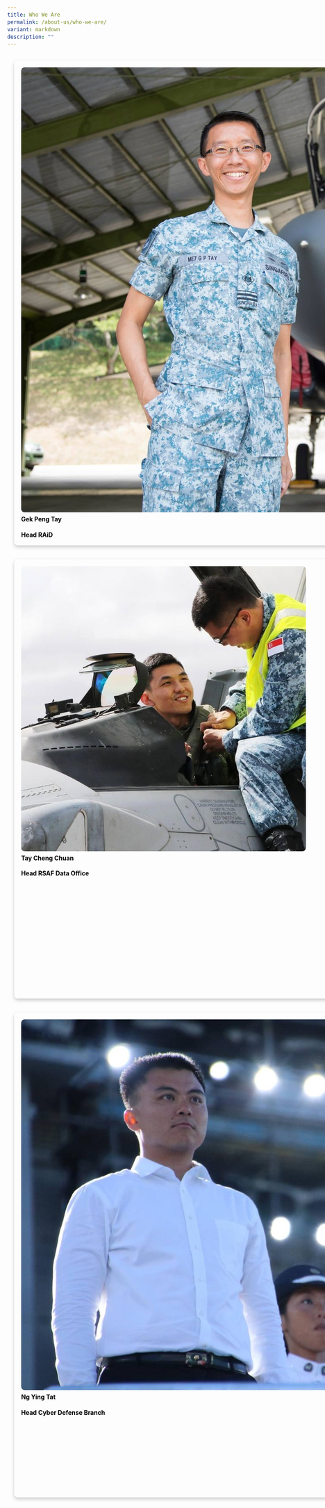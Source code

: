 ```yaml
---
title: Who We Are
permalink: /about-us/who-we-are/
variant: markdown
description: ""
---
```

<div style="display:flex;width:104vh;">
<div style="color:black;font-size:30;border-radius:8px;box-shadow:0 4px 8px 0 rgba(0,0,0,0.2);width:30%;margin:16px">
	<div style="margin:16px">
		<img src="/images/Gek_peng.jpeg" style="border-radius:8px;">
		<h4 style="margin-top:4px"><b>Gek Peng Tay</b></h4>  
		<div>
		<b>Head RAiD</b>
			</div>
	</div>  
</div>
<div style="color:black;font-size:30;border-radius:8px;box-shadow:0 4px 8px 0 rgba(0,0,0,0.2);width:30%;margin:16px">
	<div style="margin:16px;position:relative">
		<img src="/images/troy_tan.jpg" style="border-radius:8px;">
		<h4 style="margin-top:4px"><b>Troy Tan</b></h4>  
		<div>
			<b>Head Swift</b>
			</div>
	</div>  
</div>

</div>

<div style="display:flex;width:104vh;">
<div style="color:black;font-size:30;border-radius:8px;box-shadow:0 4px 8px 0 rgba(0,0,0,0.2);width:30%;margin:16px">
	<div style="margin:16px">
		<img src="/images/tay_cheng_chuan.jpg" style="border-radius:8px;">
		<h4 style="margin-top:4px"><b>Tay Cheng Chuan</b></h4>  
		<div>
		<b>Head RSAF Data Office</b>
			</div>
	</div>  
</div>
<div style="color:black;font-size:30;border-radius:8px;box-shadow:0 4px 8px 0 rgba(0,0,0,0.2);width:30%;margin:16px">
	<div style="margin:16px;position:relative">
		<img src="/images/jerome_tay.jpg" style="border-radius:8px;">
		<h4 style="margin-top:4px"><b>Jerome Tay</b></h4>  
		<div>
			<b>Head Plans, Processes, Partnership and People Branch</b>
			</div>
	</div>  
</div>

</div>
<div style="display:flex;width:104vh;">
<div style="color:black;font-size:30;border-radius:8px;box-shadow:0 4px 8px 0 rgba(0,0,0,0.2);width:30%;margin:16px">
	<div style="margin:16px">
		<img src="/images/hdcyber.png" style="border-radius:8px;">
		<h4 style="margin-top:4px"><b>Ng Ying Tat</b></h4>  
		<b>Head Cyber Defense Branch</b>
	</div>  
</div>
<div style="color:black;font-size:30;border-radius:8px;box-shadow:0 4px 8px 0 rgba(0,0,0,0.2);width:30%;margin:16px">
	<div style="margin:16px">
		<img src="/images/Gek_peng.jpeg" style="border-radius:8px;">
		<h4 style="margin-top:4px"><b>George</b></h4>  
		<b>Head Software Engineering Squadron</b>
	</div>  
</div>

</div>